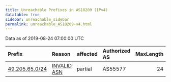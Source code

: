 ```yaml
---
title: Unreachable Prefixes in AS18209 (IPv4)
datatable: true
sidebar: unreachable_sidebar
permalink: unreachable_AS18209-v4.html
---
```


Data as of 2019-08-24 07:00:00 UTC


<div class="datatable-begin"></div>

| Prefix                                                 | Reason                                                                                                | affected   | Authorized AS   |   MaxLength | Anchor                                       |   unreachable /24s |
|:-------------------------------------------------------|:------------------------------------------------------------------------------------------------------|:-----------|:----------------|------------:|:---------------------------------------------|-------------------:|
| [49.205.65.0/24](https://stat.ripe.net/49.205.65.0/24) | [INVALID ASN](https://rpki-validator.ripe.net/announcement-preview?asn=AS18209&prefix=49.205.65.0/24) | partial    | AS55577         |          24 | [APNIC](unreachable_APNIC_RPKI_Root-v4.html) |                  1 |

<div class="datatable-end"></div>